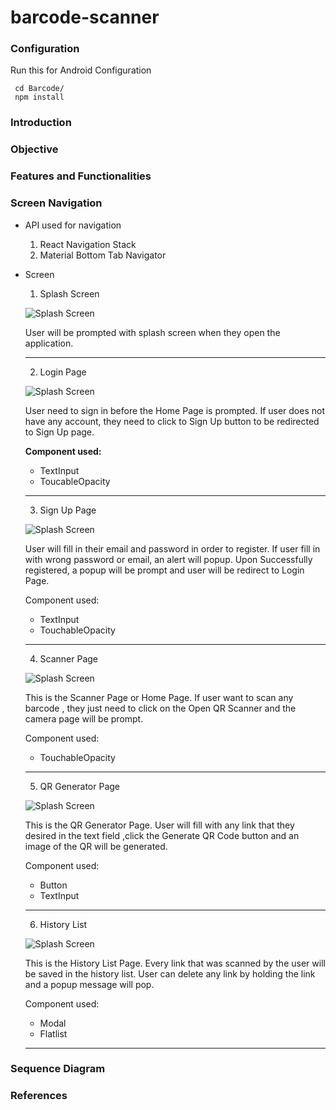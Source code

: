 # barcode-scanner

### Configuration
Run this for Android Configuration
```
 cd Barcode/
 npm install
```
 
### Introduction
### Objective
### Features and Functionalities
### Screen Navigation
* API used for navigation
    1. React Navigation Stack
    2. Material Bottom Tab Navigator
    
* Screen
    1. Splash Screen
    
     ![Splash Screen](https://raw.githubusercontent.com/muhdlaziem/barcode-scanner/master/Barcode/images/icon.png)
    
    User will be prompted with splash screen when they open the application.
    _____________________
    2. Login Page
    
     ![Splash Screen](https://raw.githubusercontent.com/muhdlaziem/barcode-scanner/master/Barcode/images/icon.png)
    
    User need to sign in before the Home Page is prompted. If user does not have any account, they need to click to Sign Up button to be redirected to Sign Up page.
    
    **Component used:** 
    + TextInput
    + ToucableOpacity
    _____________________
    
    
    3. Sign Up Page
    
     ![Splash Screen](https://raw.githubusercontent.com/muhdlaziem/barcode-scanner/master/Barcode/images/icon.png)
    
    User will fill in their email and password in order to register. If user fill in with wrong password or email, an alert will popup. Upon Successfully registered, a popup will be prompt and user will be redirect to Login Page.
    
    Component used:
    + TextInput
    + TouchableOpacity
    _____________________


    4. Scanner Page
    
    ![Splash Screen](https://raw.githubusercontent.com/muhdlaziem/barcode-scanner/master/Barcode/images/icon.png)
    
    This is the Scanner Page or Home Page. If user want to scan any barcode , they just need to click on the Open QR Scanner and the camera page will be prompt.
    
    Component used:
    + TouchableOpacity
    _____________________
        
        
    5. QR Generator Page
    
    ![Splash Screen](https://raw.githubusercontent.com/muhdlaziem/barcode-scanner/master/Barcode/images/icon.png)
    
    This is the QR Generator Page. User will fill with any link that they desired in the text field ,click the Generate QR Code button and an image of the QR will be generated.
    
    Component used:
    + Button
    + TextInput
    _____________________


    6. History List
    
    ![Splash Screen](https://raw.githubusercontent.com/muhdlaziem/barcode-scanner/master/Barcode/images/icon.png)
    
    This is the History List Page. Every link that was scanned by the user will be saved in the history list. User can delete any link by holding the link and a popup message will pop.
    
    Component used:
    + Modal
    + Flatlist
        
    _____________________
        
### Sequence Diagram
### References
